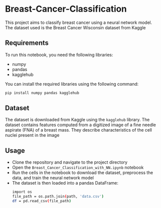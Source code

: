 # Breast-Cancer-Classification
This project aims to classify breast cancer using a neural network model. The dataset used is the Breast Cancer Wisconsin dataset from Kaggle

## Requirements

To run this notebook, you need the following libraries:

- numpy
- pandas
- kagglehub

You can install the required libraries using the following command:

```sh
pip install numpy pandas kagglehub
```

## Dataset
The dataset is downloaded from Kaggle using the `kagglehub` library. The dataset contains features computed from a digitized image of a fine needle aspirate (FNA) of a breast mass. They describe characteristics of the cell nuclei present in the image

## Usage
* Clone the repository and navigate to the project directory
* Open the `Breast_Cancer_Classification_with_NN.ipynb` notebook
* Run the cells in the notebook to download the dataset, preprocess the data, and train the neural network model
* The dataset is then loaded into a pandas DataFrame:
  ```sh
  import os
  file_path = os.path.join(path, 'data.csv')
  df = pd.read_csv(file_path)
  ```
